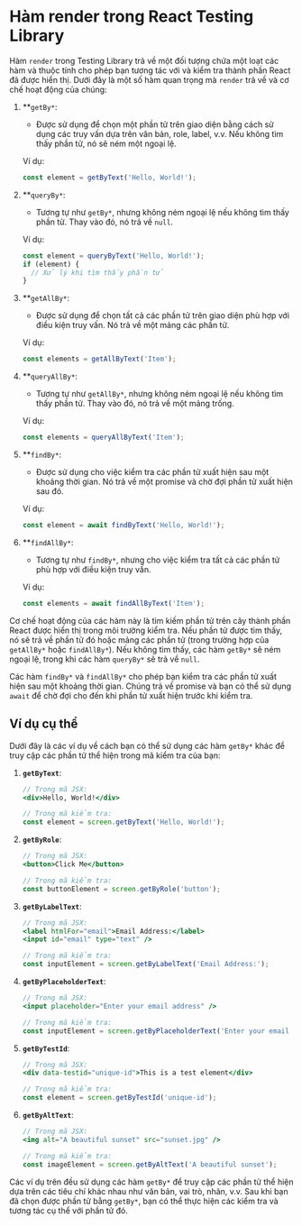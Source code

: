 # Hàm render trong React Testing Library
Hàm `render` trong Testing Library trả về một đối tượng chứa một loạt các hàm và thuộc tính cho phép bạn tương tác với và kiểm tra thành phần React đã được hiển thị. Dưới đây là một số hàm quan trọng mà `render` trả về và cơ chế hoạt động của chúng:

1. **`getBy*`:
   - Được sử dụng để chọn một phần tử trên giao diện bằng cách sử dụng các truy vấn dựa trên văn bản, role, label, v.v. Nếu không tìm thấy phần tử, nó sẽ ném một ngoại lệ.

   Ví dụ:
   ```javascript
   const element = getByText('Hello, World!');
   ```

2. **`queryBy*`:
   - Tương tự như `getBy*`, nhưng không ném ngoại lệ nếu không tìm thấy phần tử. Thay vào đó, nó trả về `null`.

   Ví dụ:
   ```javascript
   const element = queryByText('Hello, World!');
   if (element) {
     // Xử lý khi tìm thấy phần tử
   }
   ```

3. **`getAllBy*`:
   - Được sử dụng để chọn tất cả các phần tử trên giao diện phù hợp với điều kiện truy vấn. Nó trả về một mảng các phần tử.

   Ví dụ:
   ```javascript
   const elements = getAllByText('Item');
   ```

4. **`queryAllBy*`:
   - Tương tự như `getAllBy*`, nhưng không ném ngoại lệ nếu không tìm thấy phần tử. Thay vào đó, nó trả về một mảng trống.

   Ví dụ:
   ```javascript
   const elements = queryAllByText('Item');
   ```

5. **`findBy*`:
   - Được sử dụng cho việc kiểm tra các phần tử xuất hiện sau một khoảng thời gian. Nó trả về một promise và chờ đợi phần tử xuất hiện sau đó.

   Ví dụ:
   ```javascript
   const element = await findByText('Hello, World!');
   ```

6. **`findAllBy*`:
   - Tương tự như `findBy*`, nhưng cho việc kiểm tra tất cả các phần tử phù hợp với điều kiện truy vấn.

   Ví dụ:
   ```javascript
   const elements = await findAllByText('Item');
   ```

Cơ chế hoạt động của các hàm này là tìm kiếm phần tử trên cây thành phần React được hiển thị trong môi trường kiểm tra. Nếu phần tử được tìm thấy, nó sẽ trả về phần tử đó hoặc mảng các phần tử (trong trường hợp của `getAllBy*` hoặc `findAllBy*`). Nếu không tìm thấy, các hàm `getBy*` sẽ ném ngoại lệ, trong khi các hàm `queryBy*` sẽ trả về `null`.

Các hàm `findBy*` và `findAllBy*` cho phép bạn kiểm tra các phần tử xuất hiện sau một khoảng thời gian. Chúng trả về promise và bạn có thể sử dụng `await` để chờ đợi cho đến khi phần tử xuất hiện trước khi kiểm tra.

## Ví dụ cụ thể

Dưới đây là các ví dụ về cách bạn có thể sử dụng các hàm `getBy*` khác để truy cập các phần tử thể hiện trong mã kiểm tra của bạn:

1. **`getByText`**:

   ```jsx
   // Trong mã JSX:
   <div>Hello, World!</div>

   // Trong mã kiểm tra:
   const element = screen.getByText('Hello, World!');
   ```

2. **`getByRole`**:

   ```jsx
   // Trong mã JSX:
   <button>Click Me</button>

   // Trong mã kiểm tra:
   const buttonElement = screen.getByRole('button');
   ```

3. **`getByLabelText`**:

   ```jsx
   // Trong mã JSX:
   <label htmlFor="email">Email Address:</label>
   <input id="email" type="text" />

   // Trong mã kiểm tra:
   const inputElement = screen.getByLabelText('Email Address:');
   ```

4. **`getByPlaceholderText`**:

   ```jsx
   // Trong mã JSX:
   <input placeholder="Enter your email address" />

   // Trong mã kiểm tra:
   const inputElement = screen.getByPlaceholderText('Enter your email address');
   ```

5. **`getByTestId`**:

   ```jsx
   // Trong mã JSX:
   <div data-testid="unique-id">This is a test element</div>

   // Trong mã kiểm tra:
   const element = screen.getByTestId('unique-id');
   ```

6. **`getByAltText`**:

   ```jsx
   // Trong mã JSX:
   <img alt="A beautiful sunset" src="sunset.jpg" />

   // Trong mã kiểm tra:
   const imageElement = screen.getByAltText('A beautiful sunset');
   ```

Các ví dụ trên đều sử dụng các hàm `getBy*` để truy cập các phần tử thể hiện dựa trên các tiêu chí khác nhau như văn bản, vai trò, nhãn, v.v. Sau khi bạn đã chọn được phần tử bằng `getBy*`, bạn có thể thực hiện các kiểm tra và tương tác cụ thể với phần tử đó.